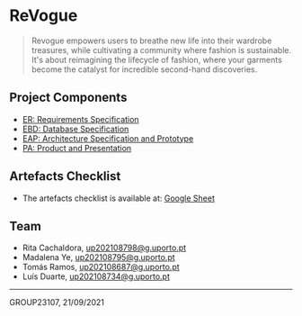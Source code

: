 # ReVogue

> Revogue empowers users to breathe new life into their wardrobe treasures, while cultivating a community where fashion is sustainable. It's about reimagining the lifecycle of fashion, where your garments become the catalyst for incredible second-hand discoveries.

## Project Components

* [ER: Requirements Specification](https://git.fe.up.pt/lbaw/lbaw2324/lbaw23107/-/wikis/er)
* [EBD: Database Specification](https://git.fe.up.pt/lbaw/lbaw2324/lbaw23107/-/wikis/ebd)
* [EAP: Architecture Specification and Prototype](https://git.fe.up.pt/lbaw/lbaw2324/lbaw23107/-/wikis/eap)
* [PA: Product and Presentation](https://git.fe.up.pt/lbaw/lbaw2324/lbaw23107/-/wikis/pa)

## Artefacts Checklist

* The artefacts checklist is available at: [Google Sheet](https://docs.google.com/spreadsheets/d/1KJHTnrm4QXCuKkgCpW1QtOgYxvfV_7D6Sqph21BtQZc/edit#gid=1742390135)

## Team

* Rita Cachaldora, up202108798@g.uporto.pt
* Madalena Ye, up202108795@g.uporto.pt
* Tomás Ramos, up202108687@g.uporto.pt
* Luís Duarte, up202108734@g.uporto.pt

***
GROUP23107, 21/09/2021
